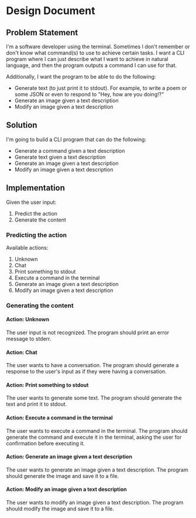 # Design Document

## Problem Statement

I'm a software developer using the terminal. Sometimes I don't remember or don't know what command(s) to use to achieve
certain tasks. I want a CLI program where I can just describe what I want to achieve in natural language, and then the
program outputs a command I can use for that.

Additionally, I want the program to be able to do the following:

- Generate text (to just print it to stdout). For example, to write a poem or some JSON or even to respond to "Hey, how
  are you doing!?"
- Generate an image given a text description
- Modify an image given a text description

## Solution

I'm going to build a CLI program that can do the following:

- Generate a command given a text description
- Generate text given a text description
- Generate an image given a text description
- Modify an image given a text description

## Implementation

Given the user input:

1. Predict the action
2. Generate the content

### Predicting the action

Available actions:

1. Unknown
2. Chat
3. Print something to stdout
4. Execute a command in the terminal
5. Generate an image given a text description
6. Modify an image given a text description

### Generating the content

#### Action: Unknown

The user input is not recognized. The program should print an error message to stderr.

#### Action: Chat

The user wants to have a conversation. The program should generate a response to the user's input as if they were
having a conversation.

#### Action: Print something to stdout

The user wants to generate some text. The program should generate the text and print it to stdout.

#### Action: Execute a command in the terminal

The user wants to execute a command in the terminal. The program should generate the command and execute it in the
terminal, asking the user for confirmation before executing it.

#### Action: Generate an image given a text description

The user wants to generate an image given a text description. The program should generate the image and save it to a
file.

#### Action: Modify an image given a text description

The user wants to modify an image given a text description. The program should modify the image and save it to a file.
